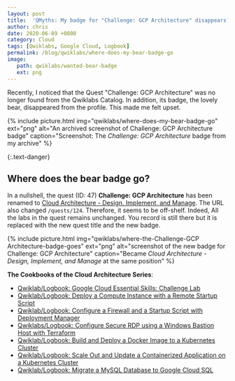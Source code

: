 ```yaml
---
layout: post
title:  'QMyths: My badge for "Challenge: GCP Architecture" disappears?!'
author: chris
date: 2020-06-09 +0800
category: Cloud
tags: [Qwiklabs, Google Cloud, Logbook]
permalink: /blog/qwiklabs/where-does-my-bear-badge-go
image: 
   path: qwiklabs/wanted-bear-badge
   ext: png
---
```


Recently, I noticed that the Quest "Challenge: GCP Architecture" was no longer found from the Qwiklabs Catalog. In addition, its badge, the lovely bear, disappeared from the profile. This made me felt upset.

{% include picture.html img="qwiklabs/where-does-my-bear-badge-go" ext="png" alt="An archived screenshot of Challenge: GCP Architecture badge" caption="Screenshot: The <i>Challenge: GCP Architecture</i> badge from my archive" %}

{:.text-danger}
## Where does the bear badge go?

In a nullshell, the quest (ID: 47) **Challenge: GCP Architecture** has been renamed to [Cloud Architecture - Design, Implement, and Manage](https://google.qwiklabs.com/quests/124). The URL also changed `/quests/124`. Therefore, it seems to be off-shelf. Indeed, All the labs in the quest remains unchanged. You record is still there but it is replaced with the new quest title and the new badge.

{% include picture.html img="qwiklabs/where-the-Challenge-GCP Architecture-badge-goes" ext="png" alt="screenshot of the new badge for Challenge: GCP Architecture" caption="Became <i>Cloud Architecture - Design, Implement, and Manage</i> at the same position" %}

**The Cookbooks of the Cloud Architecture Series**:

- [Qwiklab/Logbook: Google Cloud Essential Skills: Challenge Lab](/blog/qwiklabs/Google-Cloud-Essential-Skills-Challenge-Lab)
- [Qwiklab/Logbook: Deploy a Compute Instance with a Remote Startup Script](/blog/qwiklabs/Deploy-a-Compute-Instance-with-a-Remote-Startup-Script)
- [Qwiklab/Logbook: Configure a Firewall and a Startup Script with Deployment Manager](/blog/qwiklabs/Configure-a-Firewall-and-a-Startup-Script-with-Deployment-Manager)
- [Qwiklabs/Logbook: Configure Secure RDP using a Windows Bastion Host with Terraform](/blog/qwiklabs/Configure-Windows-Bastion-Host-with-Terraform-on-GCP)
- [Qwiklab/Logbook: Build and Deploy a Docker Image to a Kubernetes Cluster](/blog/qwiklabs/Build-and-Deploy-a-Docker-Image-to-a-Kubernetes-Cluster)
- [Qwiklab/Logbook: Scale Out and Update a Containerized Application on a Kubernetes Cluster](/blog/qwiklabs/Scale-Out-and-Update-a-Containerized-Application-on-a-Kubernetes-Cluster)
- [Qwiklab/Logbook: Migrate a MySQL Database to Google Cloud SQL](/blog/qwiklabs/Migrate-a-MySQL-Database-to-Google-Cloud-SQL)